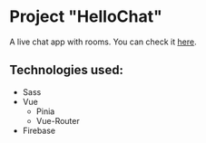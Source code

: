# Project "HelloChat"

A live chat app with rooms. You can check it [here](https://test-chat-837ce.web.app/).

## Technologies used:

- Sass
- Vue
  - Pinia
  - Vue-Router
- Firebase

